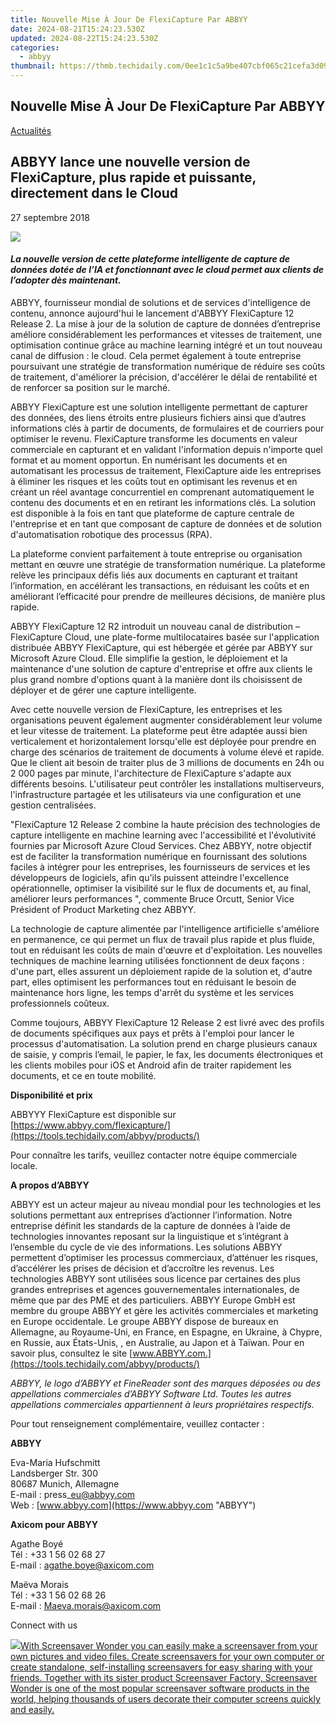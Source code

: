 ```yaml
---
title: Nouvelle Mise À Jour De FlexiCapture Par ABBYY
date: 2024-08-21T15:24:23.530Z
updated: 2024-08-22T15:24:23.530Z
categories:
  - abbyy
thumbnail: https://thmb.techidaily.com/0ee1c1c5a9be407cbf065c21cefa3d097b024c8bd5c0bbace26a3b7cf94a12be.jpg
---
```


## Nouvelle Mise À Jour De FlexiCapture Par ABBYY

[Actualités](https://tools.techidaily.com/abbyy/products/)

## ABBYY lance une nouvelle version de FlexiCapture, plus rapide et puissante, directement dans le Cloud

27 septembre 2018

![](https://content.abbyy.com/-/media/project/abbyy/abbyy/branchtemplates/shutterstock_1272462163_1296-x-729.jpg?h=729&iar=0&w=1296)

#### _La nouvelle version de cette plateforme intelligente de capture de données dotée de l’IA et fonctionnant avec le cloud permet aux clients de l’adopter dès maintenant._

  
ABBYY, fournisseur mondial de solutions et de services d'intelligence de contenu, annonce aujourd'hui le lancement d'ABBYY FlexiCapture 12 Release 2\. La mise à jour de la solution de capture de données d’entreprise améliore considérablement les performances et vitesses de traitement, une optimisation continue grâce au machine learning intégré et un tout nouveau canal de diffusion : le cloud. Cela permet également à toute entreprise poursuivant une stratégie de transformation numérique de réduire ses coûts de traitement, d'améliorer la précision, d'accélérer le délai de rentabilité et de renforcer sa position sur le marché.

ABBYY FlexiCapture est une solution intelligente permettant de capturer des données, des liens étroits entre plusieurs fichiers ainsi que d’autres informations clés à partir de documents, de formulaires et de courriers pour optimiser le revenu. FlexiCapture transforme les documents en valeur commerciale en capturant et en validant l'information depuis n'importe quel format et au moment opportun. En numérisant les documents et en automatisant les processus de traitement, FlexiCapture aide les entreprises à éliminer les risques et les coûts tout en optimisant les revenus et en créant un réel avantage concurrentiel en comprenant automatiquement le contenu des documents et en en retirant les informations clés. La solution est disponible à la fois en tant que plateforme de capture centrale de l'entreprise et en tant que composant de capture de données et de solution d'automatisation robotique des processus (RPA).

La plateforme convient parfaitement à toute entreprise ou organisation mettant en œuvre une stratégie de transformation numérique. La plateforme relève les principaux défis liés aux documents en capturant et traitant l’information, en accélérant les transactions, en réduisant les coûts et en améliorant l’efficacité pour prendre de meilleures décisions, de manière plus rapide.

ABBYY FlexiCapture 12 R2 introduit un nouveau canal de distribution – FlexiCapture Cloud, une plate-forme multilocataires basée sur l'application distribuée ABBYY FlexiCapture, qui est hébergée et gérée par ABBYY sur Microsoft Azure Cloud. Elle simplifie la gestion, le déploiement et la maintenance d'une solution de capture d'entreprise et offre aux clients le plus grand nombre d'options quant à la manière dont ils choisissent de déployer et de gérer une capture intelligente. 

Avec cette nouvelle version de FlexiCapture, les entreprises et les organisations peuvent également augmenter considérablement leur volume et leur vitesse de traitement. La plateforme peut être adaptée aussi bien verticalement et horizontalement lorsqu'elle est déployée pour prendre en charge des scénarios de traitement de documents à volume élevé et rapide. Que le client ait besoin de traiter plus de 3 millions de documents en 24h ou 2 000 pages par minute, l'architecture de FlexiCapture s'adapte aux différents besoins. L'utilisateur peut contrôler les installations multiserveurs, l'infrastructure partagée et les utilisateurs via une configuration et une gestion centralisées.

"FlexiCapture 12 Release 2 combine la haute précision des technologies de capture intelligente en machine learning avec l'accessibilité et l'évolutivité fournies par Microsoft Azure Cloud Services. Chez ABBYY, notre objectif est de faciliter la transformation numérique en fournissant des solutions faciles à intégrer pour les entreprises, les fournisseurs de services et les développeurs de logiciels, afin qu'ils puissent atteindre l'excellence opérationnelle, optimiser la visibilité sur le flux de documents et, au final, améliorer leurs performances ", commente Bruce Orcutt, Senior Vice Président of Product Marketing chez ABBYY.

La technologie de capture alimentée par l'intelligence artificielle s'améliore en permanence, ce qui permet un flux de travail plus rapide et plus fluide, tout en réduisant les coûts de main d'œuvre et d'exploitation. Les nouvelles techniques de machine learning utilisées fonctionnent de deux façons : d'une part, elles assurent un déploiement rapide de la solution et, d'autre part, elles optimisent les performances tout en réduisant le besoin de maintenance hors ligne, les temps d'arrêt du système et les services professionnels coûteux.

Comme toujours, ABBYY FlexiCapture 12 Release 2 est livré avec des profils de documents spécifiques aux pays et prêts à l'emploi pour lancer le processus d'automatisation. La solution prend en charge plusieurs canaux de saisie, y compris l’email, le papier, le fax, les documents électroniques et les clients mobiles pour iOS et Android afin de traiter rapidement les documents, et ce en toute mobilité.

  
**Disponibilité et prix**

ABBYYY FlexiCapture est disponible sur [https://www.abbyy.com/flexicapture/](https://tools.techidaily.com/abbyy/products/) 

Pour connaître les tarifs, veuillez contacter notre équipe commerciale locale.

  
**A propos d’ABBYY**

ABBYY est un acteur majeur au niveau mondial pour les technologies et les solutions permettant aux entreprises d’actionner l’information. Notre entreprise définit les standards de la capture de données à l’aide de technologies innovantes reposant sur la linguistique et s’intégrant à l’ensemble du cycle de vie des informations. Les solutions ABBYY permettent d’optimiser les processus commerciaux, d’atténuer les risques, d’accélérer les prises de décision et d’accroître les revenus. Les technologies ABBYY sont utilisées sous licence par certaines des plus grandes entreprises et agences gouvernementales internationales, de même que par des PME et des particuliers. ABBYY Europe GmbH est membre du groupe ABBYY et gère les activités commerciales et marketing en Europe occidentale. Le groupe ABBYY dispose de bureaux en Allemagne, au Royaume-Uni, en France, en Espagne, en Ukraine, à Chypre, en Russie, aux États-Unis, , en Australie, au Japon et à Taïwan. Pour en savoir plus, consultez le site [www.ABBYY.com.](https://tools.techidaily.com/abbyy/products/)

_ABBYY, le logo d’ABBYY et FineReader sont des marques déposées ou des appellations commerciales d’ABBYY Software Ltd. Toutes les autres appellations commerciales appartiennent à leurs propriétaires respectifs._

  
Pour tout renseignement complémentaire, veuillez contacter :

**ABBYY**

Eva-Maria Hufschmitt  
Landsberger Str. 300  
80687 Munich, Allemagne  
E-mail : press\_eu@abbyy.com  
Web : [www.abbyy.com](https://www.abbyy.com "ABBYY")  
  
**Axicom pour ABBYY**

Agathe Boyé  
Tél : +33 1 56 02 68 27  
E-mail : agathe.boye@axicom.com  
  
Maëva Morais  
Tél : +33 1 56 02 68 26  
E-mail : Maeva.morais@axicom.com  
  
Connect with us

<ins class="adsbygoogle"
     style="display:block"
     data-ad-format="autorelaxed"
     data-ad-client="ca-pub-7571918770474297"
     data-ad-slot="1223367746"></ins>



<ins class="adsbygoogle"
     style="display:block"
     data-ad-client="ca-pub-7571918770474297"
     data-ad-slot="8358498916"
     data-ad-format="auto"
     data-full-width-responsive="true"></ins>

<!-- affiliate ads begin -->
<a href="https://secure.2checkout.com/order/checkout.php?PRODS=195080&QTY=1&AFFILIATE=108875&CART=1"><img src="https://www.blumentals.net/scrwonder/images/screensaver-software.png" border="0">With Screensaver Wonder you can easily make a screensaver from your own pictures and video files. Create screensavers for your own computer or create standalone, self-installing screensavers for easy sharing with your friends. Together with its sister product Screensaver Factory, Screensaver Wonder is one of the most popular screensaver software products in the world, helping thousands of users decorate their computer screens quickly and easily.</a>
<!-- affiliate ads end -->